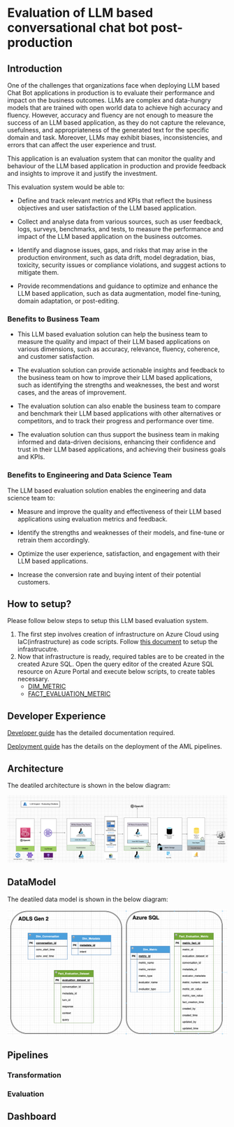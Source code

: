 # Evaluation of LLM based conversational chat bot post-production

## Introduction

One of the challenges that organizations face when deploying LLM based Chat Bot applications in production is to evaluate their performance and impact on the business outcomes. LLMs are complex and data-hungry models that are trained with open world data to achieve high accuracy and fluency. However, accuracy and fluency are not enough to measure the success of an LLM based application, as they do not capture the relevance, usefulness, and appropriateness of the generated text for the specific domain and task. Moreover, LLMs may exhibit biases, inconsistencies, and errors that can affect the user experience and trust. 

This application is an evaluation system that can monitor the quality and behaviour of the LLM based application in production and provide feedback and insights to improve it and justify the investment.

This evaluation system would be able to:

- Define and track relevant metrics and KPIs that reflect the business objectives and user satisfaction of the LLM based application.

- Collect and analyse data from various sources, such as user feedback, logs, surveys, benchmarks, and tests, to measure the performance and impact of the LLM based application on the business outcomes.

- Identify and diagnose issues, gaps, and risks that may arise in the production environment, such as data drift, model degradation, bias, toxicity, security issues or compliance violations, and suggest actions to mitigate them.

- Provide recommendations and guidance to optimize and enhance the LLM based application, such as data augmentation, model fine-tuning, domain adaptation, or post-editing.

### Benefits to Business Team

- This LLM based evaluation solution can help the business team to measure the quality and impact of their LLM based applications on various dimensions, such as accuracy, relevance, fluency, coherence, and customer satisfaction.

- The evaluation solution can provide actionable insights and feedback to the business team on how to improve their LLM based applications, such as identifying the strengths and weaknesses, the best and worst cases, and the areas of improvement.

- The evaluation solution can also enable the business team to compare and benchmark their LLM based applications with other alternatives or competitors, and to track their progress and performance over time.

- The evaluation solution can thus support the business team in making informed and data-driven decisions, enhancing their confidence and trust in their LLM based applications, and achieving their business goals and KPIs.

### Benefits to Engineering and Data Science Team

The LLM based evaluation solution enables the engineering and data science team to:

- Measure and improve the quality and effectiveness of their LLM based applications using evaluation metrics and feedback.

- Identify the strengths and weaknesses of their models, and fine-tune or retrain them accordingly.

- Optimize the user experience, satisfaction, and engagement with their LLM based applications.

- Increase the conversion rate and buying intent of their potential customers.

## How to setup?

Please follow below steps to setup this LLM based evaluation system.

1. The first step involves creation of infrastructure on Azure Cloud using IaC(infrastructure) as code scripts. Follow [this document](<TODO-link>) to setup the infrastrucutre.
2. Now that infrastructure is ready, required tables are to be created in the created Azure SQL. Open the query editor of the created Azure SQL resource on Azure Portal and execute below scripts, to create tables necessary.
    - [DIM_METRIC](../azuresql/DIM_METRIC.sql)
    - [FACT_EVALUATION_METRIC](../azuresql/FACT_EVALUATION_METRIC.sql)

## Developer Experience

[Developer guide](<TODO>) has the detailed documentation required.

[Deployment guide](<TODO>) has the details on the deployment of the AML pipelines.

## Architecture

The deatiled architecture is shown in the below diagram:

![Architecture Diagram](./images/architecture.png)

## DataModel

The deatiled data model is shown in the below diagram:

![Datamodel Diagram](./images/data_model.png)

## Pipelines

### Transformation

### Evaluation

## Dashboard
